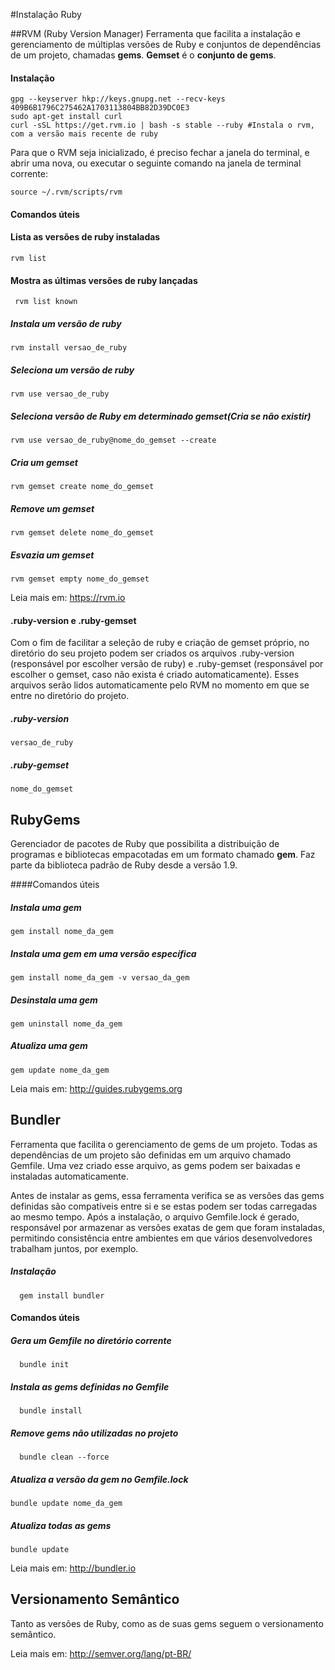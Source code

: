 #Instalação Ruby

##RVM (Ruby Version Manager)
Ferramenta que facilita a instalação e gerenciamento de múltiplas versões de Ruby e conjuntos de dependências de um projeto, chamadas **gems**. **Gemset** é o **conjunto de gems**.

#### Instalação
```shell
gpg --keyserver hkp://keys.gnupg.net --recv-keys 409B6B1796C275462A1703113804BB82D39DC0E3
sudo apt-get install curl
curl -sSL https://get.rvm.io | bash -s stable --ruby #Instala o rvm, com a versão mais recente de ruby
```
Para que o RVM seja inicializado, é preciso fechar a janela do terminal, e abrir uma nova, ou executar o seguinte comando na janela de terminal corrente:
```shell
source ~/.rvm/scripts/rvm
```
#### Comandos úteis 
#### Lista as versões de ruby instaladas
```shell
rvm list
```
#### Mostra as últimas versões de ruby lançadas
```shell
 rvm list known
```
##### Instala um versão de ruby
```shell
rvm install versao_de_ruby
```
##### Seleciona um versão de ruby
```shell
rvm use versao_de_ruby
```
##### Seleciona versão de Ruby em determinado gemset(Cria se não existir)
```shell
rvm use versao_de_ruby@nome_do_gemset --create
```
##### Cria um gemset
```shell
rvm gemset create nome_do_gemset
```
##### Remove um gemset
```shell
rvm gemset delete nome_do_gemset
```
##### Esvazia um gemset
```shell
rvm gemset empty nome_do_gemset
```
Leia mais em: https://rvm.io

#### .ruby-version e .ruby-gemset
Com o fim de facilitar a seleção de ruby e criação de gemset próprio, no diretório do seu projeto podem ser criados os arquivos .ruby-version (responsável por escolher versão de ruby) e .ruby-gemset (responsável por escolher o gemset, caso não exista é criado automaticamente). Esses arquivos serão lidos automaticamente pelo RVM no momento em que se entre no diretório do projeto.

##### .ruby-version
```
versao_de_ruby
```
##### .ruby-gemset
```
nome_do_gemset
```

## RubyGems

Gerenciador de pacotes de Ruby que possibilita a distribuição de programas e bibliotecas empacotadas em um formato chamado **gem**. Faz parte da biblioteca padrão de Ruby desde a versão 1.9.

####Comandos úteis

##### Instala uma gem
```shell
gem install nome_da_gem
```
##### Instala uma gem em uma versão específica
```shell
gem install nome_da_gem -v versao_da_gem
```
##### Desinstala uma gem
```shell
gem uninstall nome_da_gem
```
##### Atualiza uma gem
```shell
gem update nome_da_gem
```
Leia mais em: http://guides.rubygems.org

## Bundler

Ferramenta que facilita o gerenciamento de gems de um projeto. Todas as dependências de um projeto são definidas em um arquivo chamado Gemfile. Uma vez criado esse arquivo, as gems podem ser baixadas e instaladas automaticamente. 

Antes de instalar as gems, essa ferramenta verifica se as versões das gems definidas são compatíveis entre si e se estas podem ser todas carregadas ao mesmo tempo. Após a instalação, o arquivo Gemfile.lock é gerado, responsável por armazenar as versões exatas de gem que foram instaladas, permitindo consistência entre ambientes em que vários desenvolvedores trabalham juntos, por exemplo.

##### Instalação
```shell
  gem install bundler
```

#### Comandos úteis

##### Gera um Gemfile no diretório corrente
```shell
  bundle init
```
##### Instala as gems definidas no Gemfile
```shell
  bundle install
```
##### Remove gems não utilizadas no projeto
```shell
  bundle clean --force
```
##### Atualiza a versão da gem no Gemfile.lock
```shell
bundle update nome_da_gem
```
##### Atualiza todas as gems
```shell
bundle update
```
Leia mais em: http://bundler.io

## Versionamento Semântico
Tanto as versões de Ruby, como as de suas gems seguem o versionamento semântico.

Leia mais em: http://semver.org/lang/pt-BR/

